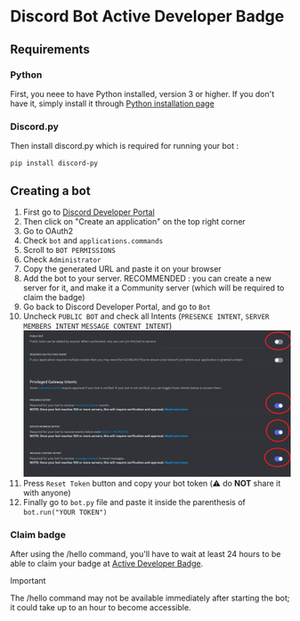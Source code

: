 # Discord Bot Active Developer Badge 

## Requirements

### Python

First, you neee to have Python installed, version 3 or higher. If you don't have it, simply install it through [Python installation page](https://www.python.org/downloads/)


### Discord.py
Then install discord.py which is required for running your bot :

```
pip install discord-py
```

## Creating a bot 

1) First go to [Discord Developer Portal](https://discord.com/developers/applications)
2) Then click on "Create an application" on the top right corner
3)  Go to OAuth2
4) Check `bot` and `applications.commands`
5) Scroll to `BOT PERMISSIONS`
6) Check `Administrator`
7) Copy the generated URL and paste it on your browser
8) Add the bot to your server. RECOMMENDED : you can create a new server for it, and make it a Community server (which will be required to claim the badge)
9) Go back to Discord Developer Portal, and go to `Bot`
10) Uncheck `PUBLIC BOT` and check all Intents (`PRESENCE INTENT`, `SERVER MEMBERS INTENT` `MESSAGE CONTENT INTENT`)
![intents to check](screens/intents.png)
11) Press `Reset Token` button and copy your bot token (⚠️ do **NOT** share it with anyone)
12) Finally go to `bot.py` file and paste it inside the parenthesis of `bot.run("YOUR TOKEN")`

### Claim badge
After using the /hello command, you'll have to wait at least 24 hours to be able to claim your badge at [Active Developer Badge](https://discord.com/developers/active-developer).

> [!IMPORTANT]
> The /hello command may not be available immediately after starting the bot; it could take up to an hour to become accessible.